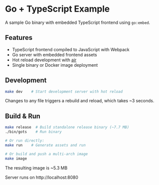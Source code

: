 # Go + TypeScript Example

A sample Go binary with embedded TypeScript frontend using `go:embed`.

## Features

- TypeScript frontend compiled to JavaScript with Webpack
- Go server with embedded frontend assets
- Hot reload development with [air](https://github.com/air-verse/air)
- Single binary or Docker image deployment

## Development

```bash
make dev    # Start development server with hot reload
```

Changes to any file triggers a rebuild and reload, which takes ~3 seconds.

## Build & Run

```bash
make release  # Build standalone release binary (~7.7 MB)
./bin/gots    # Run binary

# Or run directly:
make run    # Generate assets and run

# Or build and push a multi-arch image
make image
```

The resulting image is ~5.3 MB

Server runs on http://localhost:8080
